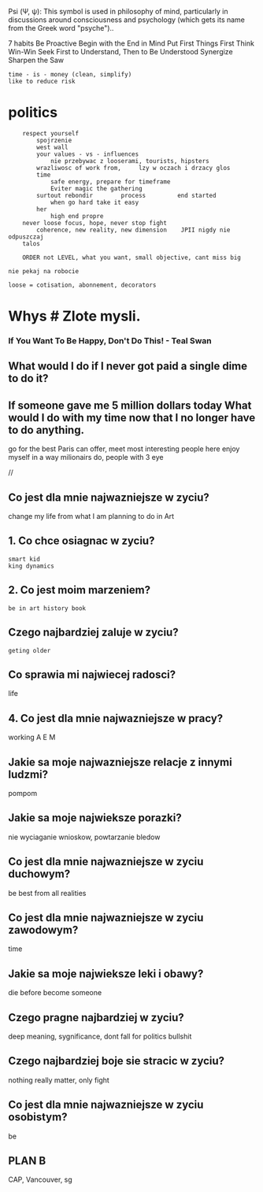 Psi (Ψ, ψ): This symbol is used in philosophy of mind, particularly in discussions around consciousness and psychology (which gets its name from the Greek word "psyche")..

7 habits
    Be Proactive
    Begin with the End in Mind
    Put First Things First
    Think Win-Win
    Seek First to Understand, Then to Be Understood
    Synergize
    Sharpen the Saw


    time - is - money (clean, simplify)
    like to reduce risk


#   politics 
        respect yourself
            spojrzenie 
            west wall
            your values - vs - influences
                nie przebywac z looserami, tourists, hipsters
            wrazliwosc of work from,     lzy w oczach i drzacy glos
            time
                safe energy, prepare for timeframe
                Eviter magic the gathering 
            surtout rebondir        process         end started
                when go hard take it easy
            her
                high end propre
        never loose focus, hope, never stop fight
            coherence, new reality, new dimension    JPII nigdy nie odpuszczaj
        talos
    
        ORDER not LEVEL, what you want, small objective, cant miss big
    
    nie pekaj na robocie

    loose = cotisation, abonnement, decorators

#   Whys    # Zlote mysli.


### If You Want To Be Happy, Don't Do This! - Teal Swan

## What would I do if I never got paid a single dime to do it? 
## If someone gave me 5 million dollars today What would I do with my time now that I no longer have to do anything. 
go for the best Paris can offer, 
meet most interesting people here 
enjoy myself in a way milionairs do, people with 3 eye

// 
## Co jest dla mnie najwazniejsze w zyciu?
change my life from what I am planning to do in Art

## 1. Co chce osiagnac w zyciu?
    smart kid
    king dynamics

## 2. Co jest moim marzeniem?
    be in art history book 
## Czego najbardziej zaluje w zyciu?
    geting older
## Co sprawia mi najwiecej radosci?
life
## 4. Co jest dla mnie najwazniejsze w pracy?
working A E M 

## Jakie sa moje najwazniejsze relacje z innymi ludzmi?
pompom

## Jakie sa moje najwieksze porazki?
nie wyciaganie wnioskow, powtarzanie bledow
## Co jest dla mnie najwazniejsze w zyciu duchowym?
be best from all realities
## Co jest dla mnie najwazniejsze w zyciu zawodowym?
time
## Jakie sa moje najwieksze leki i obawy?
die before become someone
## Czego pragne najbardziej w zyciu?
deep meaning, sygnificance, dont fall for politics bullshit
## Czego najbardziej boje sie stracic w zyciu?
nothing really matter, only fight 
## Co jest dla mnie najwazniejsze w zyciu osobistym?
be
## PLAN B
CAP, Vancouver, sg


